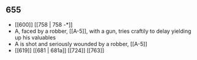 ## 655
- [[600]] [[758 | 758 -*]] 
- A, faced by a robber, [[A-5]], with a gun, tries craftily to delay yielding up his valuables
- A is shot and seriously wounded by a robber, [[A-5]]
- [[619]] [[681 | 681a]] [[724]] [[763]] 

